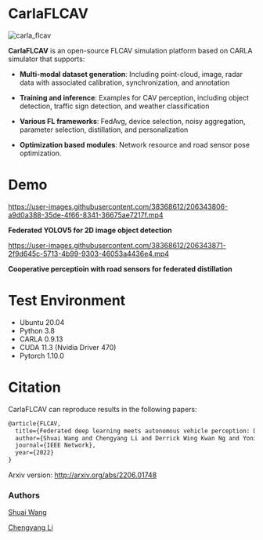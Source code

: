# CarlaFLCAV

![carla_flcav](https://user-images.githubusercontent.com/15060244/171803004-f2f699d5-1a18-48b5-ac12-672a045ba837.png)


**CarlaFLCAV** is an open-source FLCAV simulation platform based on CARLA simulator that supports: 

* **Multi-modal dataset generation**: Including point-cloud, image, radar data with associated calibration, synchronization, and annotation

* **Training and inference**: Examples for CAV perception, including object detection, traffic sign detection, and weather classification

* **Various FL frameworks**: FedAvg, device selection, noisy aggregation, parameter selection, distillation, and personalization

* **Optimization based modules**: Network resource and road sensor pose optimization.

# Demo


https://user-images.githubusercontent.com/38368612/206343806-a9d0a388-35de-4f66-8341-36675ae7217f.mp4

**Federated YOLOV5 for 2D image object detection** 

https://user-images.githubusercontent.com/38368612/206343871-2f9d645c-5713-4b99-9303-46053a4436e4.mp4



**Cooperative perceptioin with road sensors for federated distillation** 

# Test Environment

- Ubuntu 20.04
- Python 3.8
- CARLA 0.9.13
- CUDA 11.3 (Nvidia Driver 470)
- Pytorch 1.10.0

# Citation

CarlaFLCAV can reproduce results in the following papers:

```tex
@article{FLCAV,
  title={Federated deep learning meets autonomous vehicle perception: Design and verification},
  author={Shuai Wang and Chengyang Li and Derrick Wing Kwan Ng and Yonina C. Eldar and H. Vincent Poor and Qi Hao and Chengzhong Xu},
  journal={IEEE Network},
  year={2022}
}
```

Arxiv version: http://arxiv.org/abs/2206.01748


### Authors

[Shuai Wang](https://github.com/bearswang)

[Chengyang Li](https://github.com/KevinLADLee)



